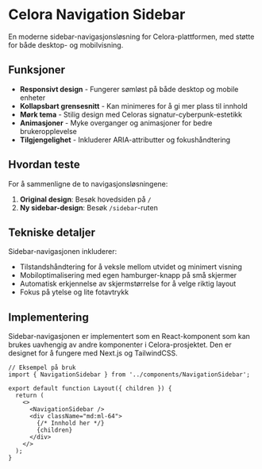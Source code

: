 # Celora Navigation Sidebar

En moderne sidebar-navigasjonsløsning for Celora-plattformen, med støtte for både desktop- og mobilvisning.

## Funksjoner

- **Responsivt design** - Fungerer sømløst på både desktop og mobile enheter
- **Kollapsbart grensesnitt** - Kan minimeres for å gi mer plass til innhold
- **Mørk tema** - Stilig design med Celoras signatur-cyberpunk-estetikk
- **Animasjoner** - Myke overganger og animasjoner for bedre brukeropplevelse
- **Tilgjengelighet** - Inkluderer ARIA-attributter og fokushåndtering

## Hvordan teste

For å sammenligne de to navigasjonsløsningene:

1. **Original design**: Besøk hovedsiden på `/`
2. **Ny sidebar-design**: Besøk `/sidebar`-ruten

## Tekniske detaljer

Sidebar-navigasjonen inkluderer:

- Tilstandshåndtering for å veksle mellom utvidet og minimert visning
- Mobiloptimalisering med egen hamburger-knapp på små skjermer
- Automatisk erkjennelse av skjermstørrelse for å velge riktig layout
- Fokus på ytelse og lite fotavtrykk

## Implementering

Sidebar-navigasjonen er implementert som en React-komponent som kan brukes uavhengig av andre komponenter i Celora-prosjektet. Den er designet for å fungere med Next.js og TailwindCSS.

```tsx
// Eksempel på bruk
import { NavigationSidebar } from '../components/NavigationSidebar';

export default function Layout({ children }) {
  return (
    <>
      <NavigationSidebar />
      <div className="md:ml-64">
        {/* Innhold her */}
        {children}
      </div>
    </>
  );
}
```